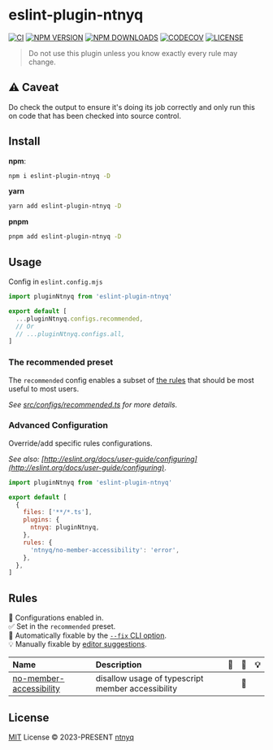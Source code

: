 # eslint-plugin-ntnyq

[![CI](https://github.com/ntnyq/eslint-plugin-ntnyq/workflows/CI/badge.svg)](https://github.com/ntnyq/eslint-plugin-ntnyq/actions)
[![NPM VERSION](https://img.shields.io/npm/v/eslint-plugin-ntnyq.svg)](https://www.npmjs.com/package/eslint-plugin-ntnyq)
[![NPM DOWNLOADS](https://img.shields.io/npm/dy/eslint-plugin-ntnyq.svg)](https://www.npmjs.com/package/eslint-plugin-ntnyq)
[![CODECOV](https://codecov.io/github/ntnyq/eslint-plugin-ntnyq/branch/main/graph/badge.svg)](https://codecov.io/github/ntnyq/eslint-plugin-ntnyq)
[![LICENSE](https://img.shields.io/github/license/ntnyq/eslint-plugin-ntnyq.svg)](https://github.com/ntnyq/eslint-plugin-ntnyq/blob/main/LICENSE)

> Do not use this plugin unless you know exactly every rule may change.

## ⚠️ Caveat

Do check the output to ensure it's doing its job correctly and only run this on code that has been checked into source control.

## Install

**npm**:

```bash
npm i eslint-plugin-ntnyq -D
```

**yarn**

```bash
yarn add eslint-plugin-ntnyq -D
```

**pnpm**

```bash
pnpm add eslint-plugin-ntnyq -D
```

## Usage

Config in `eslint.config.mjs`

```js
import pluginNtnyq from 'eslint-plugin-ntnyq'

export default [
  ...pluginNtnyq.configs.recommended,
  // Or
  // ...pluginNtnyq.configs.all,
]
```

### The recommended preset

The `recommended` config enables a subset of [the rules](#rules) that should be most useful to most users.

_See [src/configs/recommended.ts](https://github.com/ntnyq/eslint-plugin-ntnyq/blob/main/src/configs/recommended.ts) for more details._

### Advanced Configuration

Override/add specific rules configurations.

_See also: [http://eslint.org/docs/user-guide/configuring](http://eslint.org/docs/user-guide/configuring)_.

```js
import pluginNtnyq from 'eslint-plugin-ntnyq'

export default [
  {
    files: ['**/*.ts'],
    plugins: {
      ntnyq: pluginNtnyq,
    },
    rules: {
      'ntnyq/no-member-accessibility': 'error',
    },
  },
]
```

## Rules

💼 Configurations enabled in.\
✅ Set in the `recommended` preset.\
🔧 Automatically fixable by the [`--fix` CLI option](https://eslint.org/docs/user-guide/command-line-interface#--fix).\
💡 Manually fixable by [editor suggestions](https://eslint.org/docs/developer-guide/working-with-rules#providing-suggestions).

| Name                                                                                          | Description                                       | 💼  | 🔧  | 💡  |
| :-------------------------------------------------------------------------------------------- | :------------------------------------------------ | :-: | :-: | :-: |
| [no-member-accessibility](https://eslint-plugin.ntnyq.com/rules/no-member-accessibility.html) | disallow usage of typescript member accessibility |     | 🔧  |     |

## License

[MIT](./LICENSE) License © 2023-PRESENT [ntnyq](https://github.com/ntnyq)
